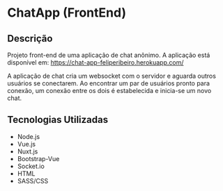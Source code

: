 # ChatApp (FrontEnd)

## Descrição
Projeto front-end de uma aplicação de chat anônimo. A aplicação está disponível em: <https://chat-app-feliperibeiro.herokuapp.com/>

A aplicação de chat cria um websocket com o servidor e aguarda outros usuários se conectarem. Ao encontrar um par de usuários pronto para conexão, um conexão entre os dois é estabelecida e inicia-se um novo chat.

## Tecnologias Utilizadas

* Node.js
* Vue.js
* Nuxt.js
* Bootstrap-Vue
* Socket.io
* HTML
* SASS/CSS
